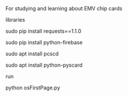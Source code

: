 For studying and learning about EMV chip cards

libraries

sudo pip install requests==1.1.0

sudo pip install python-firebase

sudo apt install pcscd

sudo apt install python-pyscard

run

python osFirstPage.py
